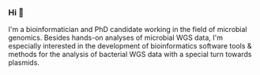 ### Hi 👋
I'm a bioinformatician and PhD candidate working in the field of microbial genomics.
Besides hands-on analyses of microbial WGS data, I'm especially interested in the development of bioinformatics software tools & methods for the analysis of bacterial WGS data with a special turn towards plasmids.
